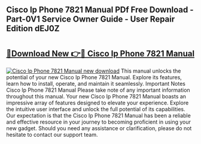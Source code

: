 ## Cisco Ip Phone 7821 Manual PDf Free Download - Part-0V1 Service Owner Guide - User Repair Edition dEJ0Z

# <h2><a href="http://cf17797.oget.top/?id=Cisco+Ip+Phone+7821+Manual">🔗Download New 👉🔴 Cisco Ip Phone 7821 Manual</a></h2>

[![Cisco Ip Phone 7821 Manual new download](https://i.imgur.com/5g1atiW.png)](http://cf17797.oget.top/?id=Cisco+Ip+Phone+7821+Manual)
This manual unlocks the potential of your new Cisco Ip Phone 7821 Manual. Explore its features, learn how to install, operate, and maintain it seamlessly. Important Notes Cisco Ip Phone 7821 Manual Please take note of any important information throughout this manual. Your new Cisco Ip Phone 7821 Manual boasts an impressive array of features designed to elevate your experience. Explore the intuitive user interface and unlock the full potential of its capabilities. Our expectation is that the Cisco Ip Phone 7821 Manual has been a reliable and effective resource in your journey to becoming proficient in using your new gadget. Should you need any assistance or clarification, please do not hesitate to contact our support team.
